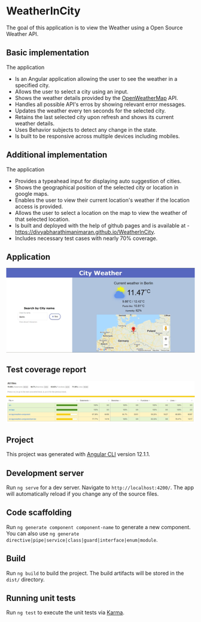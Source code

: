 # WeatherInCity

The goal of this application is to view the Weather using a Open Source Weather API.

## Basic implementation

The application

- Is an Angular application allowing the user to see the weather in a specified city.
- Allows the user to select a city using an input.
- Shows the weather details provided by the [OpenWeatherMap](https://openweathermap.org/current) API.
- Handles all possible API's erros by showing relevant error messages.
- Updates the weather every ten seconds for the selected city.
- Retains the last selected city upon refresh and shows its current weather details.
- Uses Behavior subjects to detect any change in the state.
- Is built to be responsive across multiple devices including mobiles.

## Additional implementation

The application

- Provides a typeahead input for displaying auto suggestion of cities.
- Shows the geographical position of the selected city or location in google maps.
- Enables the user to view their current location's weather if the location access is provided.
- Allows the user to select a location on the map to view the weather of that selected location.
- Is built and deployed with the help of github pages and is available at - https://divyabharathimanimaran.github.io/WeatherInCity.
- Includes necessary test cases with nearly 70% coverage.

## Application

<img alt="Landing page" src="src/assets/images/app-image.JPG"/>

## Test coverage report

<img alt="Test coverage" src="src/assets/images/text-coverage.JPG"/>

## Project

This project was generated with [Angular CLI](https://github.com/angular/angular-cli) version 12.1.1.

## Development server

Run `ng serve` for a dev server. Navigate to `http://localhost:4200/`. The app will automatically reload if you change any of the source files.

## Code scaffolding

Run `ng generate component component-name` to generate a new component. You can also use `ng generate directive|pipe|service|class|guard|interface|enum|module`.

## Build

Run `ng build` to build the project. The build artifacts will be stored in the `dist/` directory.

## Running unit tests

Run `ng test` to execute the unit tests via [Karma](https://karma-runner.github.io).
